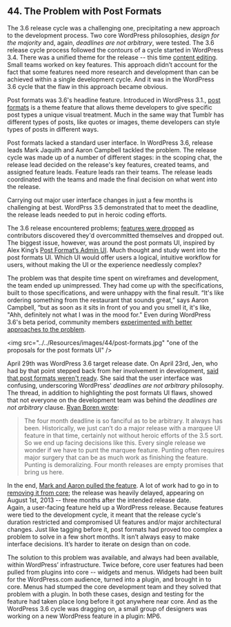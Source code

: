 ## 44. The Problem with Post Formats

The 3.6 release cycle was a challenging one, precipitating a new approach to the development process. Two core  WordPress philosophies, _design for the majority_ and, again, _deadlines are not arbitrary_, were tested. The 3.6 release cycle process followed the contours of a cycle started in WordPress 3.4. There was a unified theme for the release -- this time [content editing](https://make.wordpress.org/core/2012/12/19/wordpress-3-6-cycle/). Small teams worked on key features. This approach didn’t account for the fact that some features need more research and development than can be achieved within a single development cycle. And it was in the WordPress 3.6 cycle that the flaw in this approach became obvious.

Post formats was 3.6's headline feature. Introduced in WordPress 3.1., [post formats](http://codex.wordpress.org/Post_Formats) is a theme feature that allows theme developers to give specific post types a unique visual treatment. Much in the same way that Tumblr has different types of posts, like quotes or images, theme developers can style types of posts in different ways.	

Post formats lacked a standard user interface. In WordPress 3.6, release leads Mark Jaquith and Aaron Campbell tackled the problem. The release cycle was made up of a number of different stages: in the scoping chat, the release lead decided on the release's key features, created teams, and assigned feature leads. Feature leads ran their teams. The release leads coordinated with the teams and made the final decision on what went into the release.

Carrying out major user interface changes in just a few months is challenging at best. WordPrss 3.5 demonstrated that to meet the deadline, the release leads needed to put in heroic coding efforts.

The 3.6 release encountered problems; [features were dropped](http://make.wordpress.org/core/2013/02/19/dropping-editorial-flow/) as contributors discovered they'd overcommitted themselves and dropped out. The biggest issue, however, was around the post pormats UI, inspired by  Alex King’s [Post Format’s Admin UI](http://alexking.org/blog/2011/10/25/wordpress-post-formats-admin-ui). Much thought and study went into the post formats UI. Which UI would offer users a logical, intuitive workflow for users, without making the UI or the experience needlessly complex?

The problem was that despite time spent on wireframes and development, the team ended up unimpressed. They had come up with the specifications, built to those specifications, and were unhappy with the final result. “It's like ordering something from the restaurant that sounds great,” says Aaron Campbell, “but as soon as it sits in front of you and you smell it, it's like, "Ahh, definitely not what I was in the mood for." Even during WordPress 3.6's beta period, community members [experimented with better approaches to the problem](http://ran.ge/2013/04/11/re-thinking-wordpress-post-format-ui-an-exercise/).	

<img src="../../Resources/images/44/post-formats.jpg" "one of the proposals for the post formats UI" />

April 29th was WordPress 3.6 target release date. On April 23rd, Jen, who had by that point stepped back from her involvement in development, [said that post formats weren't ready](http://make.wordpress.org/core/2013/04/23/post-formats-schedules-and-philosophy/). She said that the user interface was confusing, underscoring WordPress' _deadlines are not arbitrary_ philosophy. The thread, in addition to highlighting the post formats UI flaws, showed that not everyone on the development team was behind the _deadlines are not arbitrary_ clause. [Ryan Boren wrote](http://make.wordpress.org/core/2013/04/23/post-formats-schedules-and-philosophy/#comment-8523):

> The four month deadline is so fanciful as to be arbitrary. It always has been. Historically, we just can’t do a major release with a marquee UI feature in that time, certainly not without heroic efforts of the 3.5 sort. So we end up facing decisions like this. Every single release we wonder if we have to punt the marquee feature. Punting often requires major surgery that can be as much work as finishing the feature. Punting is demoralizing. Four month releases are empty promises that bring us here.	

In the end, [Mark and Aaron pulled the feature](http://make.wordpress.org/core/2013/05/29/post-formats-ui-is-exiting-core-will-live-as-a-plugin/). A lot of work had to go in to [removing it from core](https://core.trac.wordpress.org/ticket/24452); the release was heavily delayed, appearing on August 1st, 2013 -- three months after the intended release date. 	
Again, a user-facing feature held up a WordPress release. Because features were tied to the development cycle, it meant that the release cycle's duration restricted and compromised UI features and/or major architectural changes. Just like tagging before it, post formats had proved too complex a problem to solve in a few short months. It isn’t always easy to make interface decisions. It’s harder to iterate on design than on code. 

The solution to this problem was available, and always had been available, within WordPress’ infrastructure. Twice before, core user features had been pulled from plugins into core -- widgets and menus. Widgets had been built for the WordPress.com audience, turned into a plugin, and brought in to core. Menus had stumped the core development team and they solved that problem with a plugin. In both these cases, design and testing for the feature had taken place long before it got anywhere near core. And as the WordPress 3.6 cycle was dragging on, a small group of designers was working on a new WordPress feature in a plugin: MP6.

